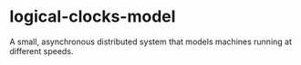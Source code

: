 # logical-clocks-model
A small, asynchronous distributed system that models machines running at different speeds.
